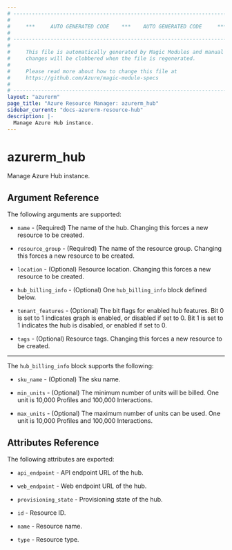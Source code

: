 ```yaml
---
# ----------------------------------------------------------------------------
#
#     ***     AUTO GENERATED CODE    ***    AUTO GENERATED CODE     ***
#
# ----------------------------------------------------------------------------
#
#     This file is automatically generated by Magic Modules and manual
#     changes will be clobbered when the file is regenerated.
#
#     Please read more about how to change this file at
#     https://github.com/Azure/magic-module-specs
#
# ----------------------------------------------------------------------------
layout: "azurerm"
page_title: "Azure Resource Manager: azurerm_hub"
sidebar_current: "docs-azurerm-resource-hub"
description: |-
  Manage Azure Hub instance.
---
```


# azurerm_hub

Manage Azure Hub instance.


## Argument Reference

The following arguments are supported:

* `name` - (Required) The name of the hub. Changing this forces a new resource to be created.

* `resource_group` - (Required) The name of the resource group. Changing this forces a new resource to be created.

* `location` - (Optional) Resource location. Changing this forces a new resource to be created.

* `hub_billing_info` - (Optional) One `hub_billing_info` block defined below.

* `tenant_features` - (Optional) The bit flags for enabled hub features. Bit 0 is set to 1 indicates graph is enabled, or disabled if set to 0. Bit 1 is set to 1 indicates the hub is disabled, or enabled if set to 0.

* `tags` - (Optional) Resource tags. Changing this forces a new resource to be created.

---

The `hub_billing_info` block supports the following:

* `sku_name` - (Optional) The sku name.

* `min_units` - (Optional) The minimum number of units will be billed. One unit is 10,000 Profiles and 100,000 Interactions.

* `max_units` - (Optional) The maximum number of units can be used.  One unit is 10,000 Profiles and 100,000 Interactions.

## Attributes Reference

The following attributes are exported:

* `api_endpoint` - API endpoint URL of the hub.

* `web_endpoint` - Web endpoint URL of the hub.

* `provisioning_state` - Provisioning state of the hub.

* `id` - Resource ID.

* `name` - Resource name.

* `type` - Resource type.

